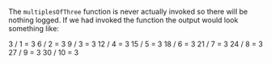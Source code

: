 The `multiplesOfThree` function is never actually invoked so there will be nothing logged.
If we had invoked the function the output would look something like:

3 / 1 = 3
6 / 2 = 3
9 / 3 = 3
12 / 4 = 3
15 / 5 = 3
18 / 6 = 3
21 / 7 = 3
24 / 8 = 3
27 / 9 = 3
30 / 10 = 3
